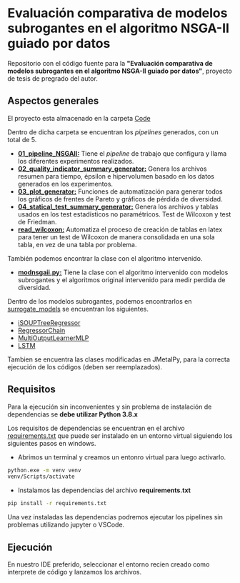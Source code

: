 # Evaluación comparativa de modelos subrogantes en el algoritmo NSGA-II guiado por datos

Repositorio con el código fuente para la **"Evaluación comparativa de modelos subrogantes en el algoritmo NSGA-II guiado por datos"**, proyecto de tesis de pregrado del autor.

## Aspectos generales

El proyecto esta almacenado en la carpeta [Code](code/)

Dentro de dicha carpeta se encuentran los *pipelines* generados, con un total de 5.

* [**01_pipeline_NSGAII:**](code/01_pipeline_NSGAII.ipynb) Tiene el *pipeline* de trabajo que configura y llama los diferentes experimentos realizados.
* [**02_quality_indicator_summary_generator:**](code/02_quality_indicator_summary_generator.ipynb) Genera los archivos resumen para tiempo, épsilon e hipervolumen basado en los datos generados en los experimentos.
* [**03_plot_generator:**](code/03_plot_generator.ipynb) Funciones de automatización para generar todos los gráficos de frentes de Pareto y gráficos de pérdida de diversidad.
* [**04_statical_test_summary_generator:**](code/04_statical_test_summary_generator.ipynb) Genera los archivos y tablas usados en los test estadísticos no paramétricos. Test de Wilcoxon y test de Friedman.
* [**read_wilcoxon:**](code/read_wilcoxon.ipynb) Automatiza el proceso de creación de tablas en latex para tener un test de Wilcoxon de manera consolidada en una sola tabla, en vez de una tabla por problema.

También podemos encontrar la clase con el algoritmo intervenido.

* [**modnsgaii.py:**](code/modnsgaii.py) Tiene la clase con el algoritmo intervenido con modelos subrogantes y el algoritmos original intervenido para medir perdida de diversidad.

Dentro de los modelos subrogantes, podemos encontrarlos en [surrogate_models](code/surrogate_models/) se encuentran los siguientes.

* [iSOUPTreeRegressor](code/surrogate_models/iSOUPTreeRegressor_surrogate.py)
* [RegressorChain](code/surrogate_models/regressor_chain_surrogate.py)
* [MultiOutputLearnerMLP](code/surrogate_models/multioutput_learning_surrogate.py)
* [LSTM](code/surrogate_models/LSTM_surrogate.py)

Tambien se encuentra las clases modificadas en JMetalPy, para la correcta ejecución de los códigos (deben ser reemplazados).

## Requisitos

Para la ejecución sin inconvenientes y sin problema de instalación de dependencias se **debe utilizar Python 3.8.x**

Los requisitos de dependencias se encuentran en el archivo [requirements.txt](/requeriments.txt) que puede ser instalado en un entorno virtual siguiendo los siguientes pasos en windows.

- Abrimos un terminal y creamos un entonro virtual para luego activarlo.
```bash
python.exe -m venv venv
venv/Scripts/activate
```

- Instalamos las dependencias del archivo **requirements.txt**

```bash
pip install -r requirements.txt
```

Una vez instaladas las dependencias podremos ejecutar los pipelines sin problemas utilizando jupyter o VSCode.

## Ejecución

 En nuestro IDE preferido, seleccionar el entorno recien creado como interprete de código y lanzamos los archivos.